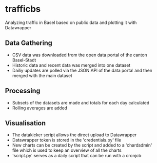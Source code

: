 # trafficbs
Analyzing traffic in Basel based on public data and plotting it with Datawrapper


## Data Gathering
- CSV data was downloaded from the open data portal of the canton Basel-Stadt
- Historic data and recent data was merged into one dataset
- Dailiy updates are polled via the JSON API of the data portal and then merged with the main dataset

## Processing
- Subsets of the datasets are made and totals for each day calculated
- Rolling averages are added

## Visualisation
- The datakicker script allows the direct upload to Datawrapper
- Datawrapper token is stored in the 'credentials.py' file
- New charts can be created by the script and added to a 'chardadmin' file which is used to keep an overview of all the charts
- 'script.py' serves as a daily script that can be run with a cronjob
